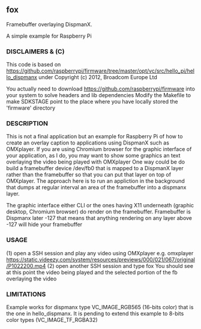 ## fox

Framebuffer overlaying DispmanX.

A simple example for Raspberry Pi

### DISCLAIMERS & (C)

This code is based on 
https://github.com/raspberrypi/firmware/tree/master/opt/vc/src/hello_pi/hello_dispmanx
under Copyright (c) 2012, Broadcom Europe Ltd

You actually need to download https://github.com/raspberrypi/firmware into your system to solve headers and lib dependencies
Modify the Makefile to make SDKSTAGE point to the place where you have locally stored the 'firmware' directory


### DESCRIPTION

This is not a final application but an example for Raspberry Pi of how to create an overlay caption to applications using DispmanX such as OMXplayer.
If you are using Chromium browser for the graphic interface of your application, as I do, you may want to show some graphics an text 
overlaying the video being played with OMXplayer
One way could be do build a framebuffer device /dev/fb0 that is mapped to a DispmanX layer rather than the framebuffer so that you can put that layer 
on top of OMXplayer. 
The approach here is to run an appliction in the background that dumps at regular interval an area of the framebuffer into a dispmanx layer. 

The graphic interface either CLI or the ones having X11 underneath (graphic desktop, Chromium browser) do render on the framebuffer. 
Framebuffer is Dispmanx later -127 that means that anything rendering on any layer above -127 will hide your framebuffer 


### USAGE

(1) open a SSH session and play any video using OMXplayer e.g. 
omxplayer https://static.videezy.com/system/resources/previews/000/021/067/original/P1022200.mp4
(2) open another SSH session and type
fox
You should see at this point the video being played and the selected portion of the fb overlaying the video


### LIMITATIONS

Example works for dispmanx type VC_IMAGE_RGB565 (16-bits color) that is the one in hello_dispmanx. It is pending to extend this example
to 8-bits color types (VC_IMAGE_TF_RGBA32)


